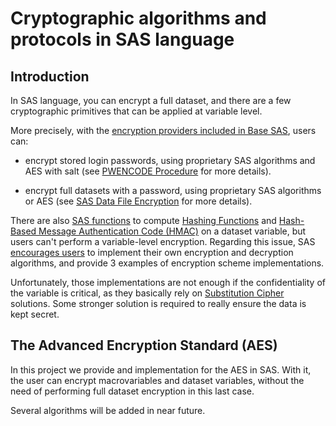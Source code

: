 # Cryptographic algorithms and protocols in SAS language

## Introduction

In SAS language, you can encrypt a full dataset, and there are a few cryptographic primitives that can be applied at variable level.

More precisely, with the [encryption providers included in Base SAS](https://documentation.sas.com/doc/en/pgmsascdc/9.4_3.5/secref/n0gzdro5ac3enzn18qbmaqy4liz3.htm), users can:
- encrypt stored login passwords, using proprietary SAS algorithms and AES with salt (see [PWENCODE Procedure](https://documentation.sas.com/doc/en/pgmsascdc/9.4_3.5/secref/n1vzmasf0tdebfn1xec0k1tevq7q.htm) for more details).

- encrypt full datasets with a password, using proprietary SAS algorithms or AES (see [SAS Data File Encryption](https://documentation.sas.com/doc/en/pgmsascdc/9.4_3.5/lepg/n1s7u3pd71rgunn1xuexedikq90f.htm) for more details).

There are also [SAS functions](https://documentation.sas.com/doc/en/pgmsascdc/9.4_3.2/lefunctionsref/n05ptq6zr5amxkn18mjkyvbkjjos.htm) to compute [Hashing Functions](https://en.wikipedia.org/wiki/Hash_function) and [Hash-Based Message Authentication Code (HMAC)](https://en.wikipedia.org/wiki/HMAC) on a dataset variable, but users can't perform a variable-level encryption. Regarding this issue, SAS [encourages users](https://documentation.sas.com/doc/en/pgmsascdc/9.4_3.5/lrcon/p0ori2cs0xf6ign13vmzmkqgtqap.htm) to implement their own encryption and decryption algorithms, and provide 3 examples of encryption scheme implementations.

Unfortunately, those implementations are not enough if the confidentiality of the variable is critical, as they basically rely on [Substitution Cipher](https://en.wikipedia.org/wiki/Substitution_cipher) solutions. Some stronger solution is required to really ensure the data is kept secret.

## The Advanced Encryption Standard (AES)
In this project we provide and implementation for the AES in SAS. With it, the user can encrypt macrovariables and dataset variables, without the need of performing full dataset encryption in this last case.

Several algorithms will be added in near future.
